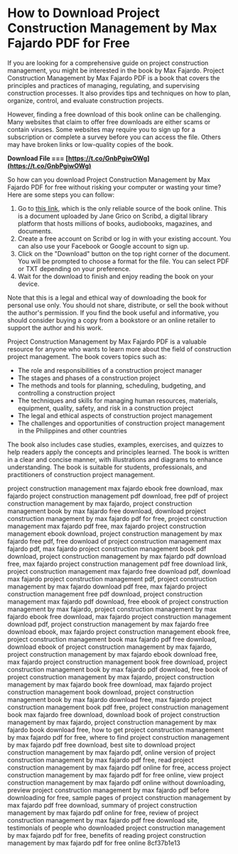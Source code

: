 # How to Download Project Construction Management by Max Fajardo PDF for Free
 
If you are looking for a comprehensive guide on project construction management, you might be interested in the book by Max Fajardo. Project Construction Management by Max Fajardo PDF is a book that covers the principles and practices of managing, regulating, and supervising construction processes. It also provides tips and techniques on how to plan, organize, control, and evaluate construction projects.
 
However, finding a free download of this book online can be challenging. Many websites that claim to offer free downloads are either scams or contain viruses. Some websites may require you to sign up for a subscription or complete a survey before you can access the file. Others may have broken links or low-quality copies of the book.
 
**Download File === [https://t.co/GnbPgiwOWg](https://t.co/GnbPgiwOWg)**


 
So how can you download Project Construction Management by Max Fajardo PDF for free without risking your computer or wasting your time? Here are some steps you can follow:
 
1. Go to [this link](https://www.scribd.com/document/453564918/PROJECT-CONSTRUCTION-MANAGEMENT-MAX-B-FAJARDO-pdf), which is the only reliable source of the book online. This is a document uploaded by Jane Grico on Scribd, a digital library platform that hosts millions of books, audiobooks, magazines, and documents.
2. Create a free account on Scribd or log in with your existing account. You can also use your Facebook or Google account to sign up.
3. Click on the "Download" button on the top right corner of the document. You will be prompted to choose a format for the file. You can select PDF or TXT depending on your preference.
4. Wait for the download to finish and enjoy reading the book on your device.

Note that this is a legal and ethical way of downloading the book for personal use only. You should not share, distribute, or sell the book without the author's permission. If you find the book useful and informative, you should consider buying a copy from a bookstore or an online retailer to support the author and his work.

Project Construction Management by Max Fajardo PDF is a valuable resource for anyone who wants to learn more about the field of construction project management. The book covers topics such as:

- The role and responsibilities of a construction project manager
- The stages and phases of a construction project
- The methods and tools for planning, scheduling, budgeting, and controlling a construction project
- The techniques and skills for managing human resources, materials, equipment, quality, safety, and risk in a construction project
- The legal and ethical aspects of construction project management
- The challenges and opportunities of construction project management in the Philippines and other countries

The book also includes case studies, examples, exercises, and quizzes to help readers apply the concepts and principles learned. The book is written in a clear and concise manner, with illustrations and diagrams to enhance understanding. The book is suitable for students, professionals, and practitioners of construction project management.
 
project construction management max fajardo ebook free download,  max fajardo project construction management pdf download,  free pdf of project construction management by max fajardo,  project construction management book by max fajardo free download,  download project construction management by max fajardo pdf for free,  project construction management max fajardo pdf free,  max fajardo project construction management ebook download,  project construction management by max fajardo free pdf,  free download of project construction management max fajardo pdf,  max fajardo project construction management book pdf download,  project construction management by max fajardo pdf download free,  max fajardo project construction management pdf free download link,  project construction management max fajardo free download pdf,  download max fajardo project construction management pdf,  project construction management by max fajardo download pdf free,  max fajardo project construction management free pdf download,  project construction management max fajardo pdf download,  free ebook of project construction management by max fajardo,  project construction management by max fajardo ebook free download,  max fajardo project construction management download pdf,  project construction management by max fajardo free download ebook,  max fajardo project construction management ebook free,  project construction management book max fajardo pdf free download,  download ebook of project construction management by max fajardo,  project construction management by max fajardo ebook download free,  max fajardo project construction management book free download,  project construction management book by max fajardo pdf download,  free book of project construction management by max fajardo,  project construction management by max fajardo book free download,  max fajardo project construction management book download,  project construction management book by max fajardo download free,  max fajardo project construction management book pdf free,  project construction management book max fajardo free download,  download book of project construction management by max fajardo,  project construction management by max fajardo book download free,  how to get project construction management by max fajardo pdf for free,  where to find project construction management by max fajardo pdf free download,  best site to download project construction management by max fajardo pdf,  online version of project construction management by max fajardo pdf free,  read project construction management by max fajardo pdf online for free,  access project construction management by max fajardo pdf for free online,  view project construction management by max fajardo pdf online without downloading,  preview project construction management by max fajardo pdf before downloading for free,  sample pages of project construction management by max fajardo pdf free download,  summary of project construction management by max fajardo pdf online for free,  review of project construction management by max fajardo pdf free download site,  testimonials of people who downloaded project construction management by max fajardo pdf for free,  benefits of reading project construction management by max fajardo pdf for free online
 8cf37b1e13
 
